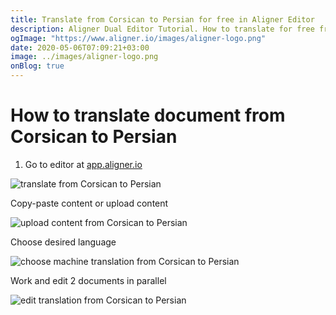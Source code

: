 ```yaml
---
title: Translate from Corsican to Persian for free in Aligner Editor
description: Aligner Dual Editor Tutorial. How to translate for free from Corsican to Persian. Aligner is multilingual document management platform. 
ogImage: "https://www.aligner.io/images/aligner-logo.png"
date: 2020-05-06T07:09:21+03:00
image: ../images/aligner-logo.png
onBlog: true
---
```


# How to translate document from Corsican to Persian

1. Go to editor at [app.aligner.io](https://app.aligner.io "Aligner App web page")

![translate from Corsican to Persian](../aligner-blank-editor.png "translate from Corsican to Persian")

Copy-paste content or upload content

![upload content from Corsican to Persian](../aligner-uploaded-document.png "upload content from Corsican to Persian")

Choose desired language

![choose machine translation from Corsican to Persian](../aligner-language-dropdown.png "choose machine translation from Corsican to Persian")

Work and edit 2 documents in parallel

![edit translation from Corsican to Persian](../aligner-double-sitded-editor.png "edit translation from Corsican to Persian")

